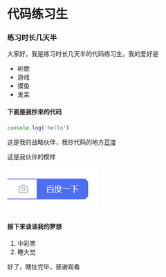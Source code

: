 # 代码练习生
### 练习时长几天半

大家好，我是练习时长几天半的代码练习生，我的爱好是

* 听歌
* 游戏
* 摸鱼
* 发呆

#### 下面是我抄来的代码

```javascript
console.log('hello')
```

这是我的战略伙伴，我抄代码的地方[百度](https://www.baidu.com)

这是我伙伴的模样

![百度一下](百度一下.png)

#### 接下来谈谈我的梦想

1. 中彩票
2. 睡大觉

好了，瞎扯完毕，感谢观看